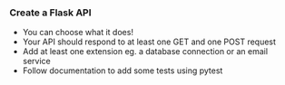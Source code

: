 ### Create a Flask API

- You can choose what it does!
- Your API should respond to at least one GET and one POST request
- Add at least one extension eg. a database connection or an email service
- Follow documentation to add some tests using pytest